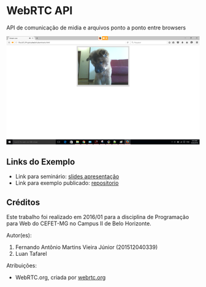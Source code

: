 # WebRTC API 

API de comunicação de midia e arquivos ponto a ponto entre browsers

![](images/screenshot.png)

## Links do Exemplo

- Link para seminário: [slides apresentação][slides]
- Link para exemplo publicado: [repositorio][exgit]

## Créditos

Este trabalho foi realizado em 2016/01 para a disciplina de Programação para Web do CEFET-MG no Campus II de Belo Horizonte.

Autor(es):

1. Fernando Antônio Martins Vieira Júnior (201512040339)
2. Luan Tafarel 

Atribuições:

- WebRTC.org, criada por [webrtc.org][link1]


[slides]: https://docs.google.com/presentation/d/1ASAHwlZtE083E-jeXZNlO2W6k4YwM-C4ffnAYvZS6OU/edit?pref=2&pli=1#slide=id.g1261d728af_0_50
[exgit]: https://github.com/fernandoamvj/webrtc
[link1]: https://webrtc.org/

